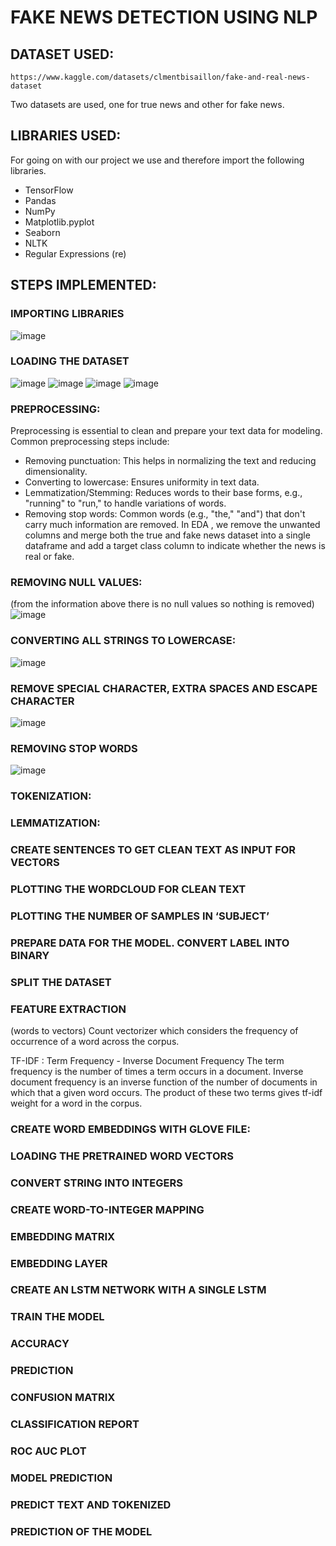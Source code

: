 # FAKE NEWS DETECTION USING NLP 


## DATASET USED:  
 	https://www.kaggle.com/datasets/clmentbisaillon/fake-and-real-news-dataset 
  
  Two datasets are used, one for true news and other for fake news.  

## LIBRARIES USED:

For going on with our project we use and therefore import the following libraries.
* TensorFlow
* Pandas
* NumPy
* Matplotlib.pyplot
* Seaborn
* NLTK
* Regular Expressions (re)

## STEPS IMPLEMENTED:
### IMPORTING LIBRARIES
 ![image](https://github.com/Srividya-R123/Fake-News-Detection-using-NLP/assets/120908524/e408ec9d-b965-4522-bc9a-4c628737123f)

### LOADING THE DATASET
 
 ![image](https://github.com/Srividya-R123/Fake-News-Detection-using-NLP/assets/120908524/a709c6e0-e3db-44e1-bb64-5e9255ae6646)
![image](https://github.com/Srividya-R123/Fake-News-Detection-using-NLP/assets/120908524/53bf2dd5-e99c-45ff-a4bc-f35af0a77dae)
![image](https://github.com/Srividya-R123/Fake-News-Detection-using-NLP/assets/120908524/18e748de-ca4f-4683-89bf-1d6c7a4299ec)
![image](https://github.com/Srividya-R123/Fake-News-Detection-using-NLP/assets/120908524/61546aa4-c76c-4e00-ac2d-8bf9e9197718)

  
### PREPROCESSING:
Preprocessing is essential to clean and prepare your text data for modeling. Common preprocessing steps include:
* Removing punctuation: This helps in normalizing the text and reducing dimensionality.
* Converting to lowercase: Ensures uniformity in text data.
* Lemmatization/Stemming: Reduces words to their base forms, e.g., "running" to "run," to handle variations of words.
* Removing stop words: Common words (e.g., "the," "and") that don't carry much information are removed.
In EDA ,  we remove the unwanted columns and merge both the true and fake news dataset into a single dataframe and add a target class column to indicate whether the news is real or fake.

### REMOVING NULL VALUES:
(from the information above there is no null values so nothing is removed)
 ![image](https://github.com/Srividya-R123/Fake-News-Detection-using-NLP/assets/120908524/09e2112a-cd04-4b1c-a94e-9a86360a876f)

### CONVERTING ALL STRINGS TO LOWERCASE:
 ![image](https://github.com/Srividya-R123/Fake-News-Detection-using-NLP/assets/120908524/bfeffb6e-3efd-45c4-a7af-55e4c23ceea8)

### REMOVE SPECIAL CHARACTER, EXTRA SPACES AND ESCAPE CHARACTER
 ![image](https://github.com/Srividya-R123/Fake-News-Detection-using-NLP/assets/120908524/2566ee6e-fc33-4893-b599-9b5592d6885f)

### REMOVING STOP WORDS 
![image](https://github.com/Srividya-R123/Fake-News-Detection-using-NLP/assets/120908524/0fc3826b-d420-4064-9750-9cccd6144737)

### TOKENIZATION:
 

 ### LEMMATIZATION:
 
### CREATE SENTENCES TO GET CLEAN TEXT AS INPUT FOR VECTORS
 

### PLOTTING THE WORDCLOUD FOR CLEAN TEXT
 
 
### PLOTTING THE NUMBER OF SAMPLES IN ‘SUBJECT’
 

### PREPARE DATA FOR THE MODEL. CONVERT LABEL INTO BINARY
 
### SPLIT THE DATASET  
### FEATURE EXTRACTION
(words to vectors)
Count vectorizer which considers the frequency of occurrence of a word across the corpus.
  
TF-IDF : Term Frequency - Inverse Document Frequency
The term frequency is the number of times a term occurs in a document. Inverse document frequency is an inverse function of the number of documents in which that a given word occurs.
 The product of these two terms gives tf-idf weight for a word in the corpus.
  
 
### CREATE WORD EMBEDDINGS WITH GLOVE FILE:   
### LOADING THE PRETRAINED WORD VECTORS
 
 
### CONVERT STRING INTO INTEGERS

 
### CREATE WORD-TO-INTEGER MAPPING
 
 ### EMBEDDING MATRIX  
  ### EMBEDDING LAYER
 
  ### CREATE AN LSTM NETWORK WITH A SINGLE LSTM
  
  
 ### TRAIN THE MODEL
 
 

  ### ACCURACY
  
 
 
 ### PREDICTION
 
 
 ### CONFUSION MATRIX
 
 

 ### CLASSIFICATION REPORT
 
 
 ### ROC AUC PLOT 
 







 ### MODEL PREDICTION
  
 
 ### PREDICT TEXT AND TOKENIZED
 
 ### PREDICTION OF THE MODEL
 
 


